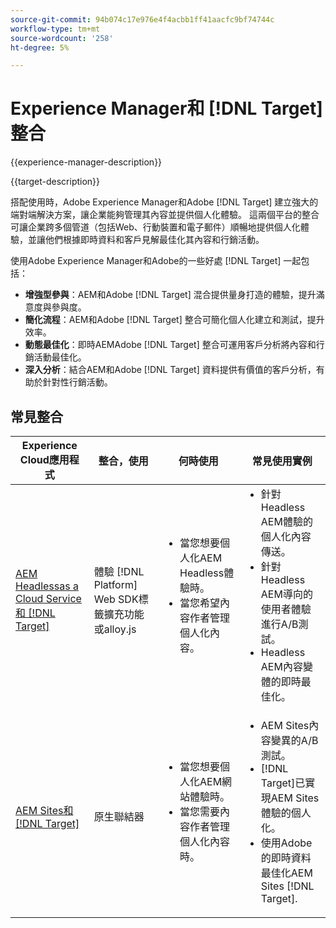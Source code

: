 ```yaml
---
source-git-commit: 94b074c17e976e4f4acbb1ff41aacfc9bf74744c
workflow-type: tm+mt
source-wordcount: '258'
ht-degree: 5%

---
```



# Experience Manager和 [!DNL Target] 整合

{{experience-manager-description}}

{{target-description}}

搭配使用時，Adobe Experience Manager和Adobe [!DNL Target] 建立強大的端對端解決方案，讓企業能夠管理其內容並提供個人化體驗。 這兩個平台的整合可讓企業跨多個管道（包括Web、行動裝置和電子郵件）順暢地提供個人化體驗，並讓他們根據即時資料和客戶見解最佳化其內容和行銷活動。

使用Adobe Experience Manager和Adobe的一些好處 [!DNL Target] 一起包括：

+ **增強型參與**：AEM和Adobe [!DNL Target] 混合提供量身打造的體驗，提升滿意度與參與度。
+ **簡化流程**：AEM和Adobe [!DNL Target] 整合可簡化個人化建立和測試，提升效率。
+ **動態最佳化**：即時AEMAdobe [!DNL Target] 整合可運用客戶分析將內容和行銷活動最佳化。
+ **深入分析**：結合AEM和Adobe [!DNL Target] 資料提供有價值的客戶分析，有助於針對性行銷活動。

## 常見整合

<table>
    <thead>
        <tr>
            <th>Experience Cloud應用程式</th>
            <th>整合，使用</th>
            <th>何時使用</th>
            <th>常見使用實例</th>
        </tr>
    </thead>
    <tbody>
        <tr>
            <td><a href="https://experienceleague.adobe.com/docs/experience-manager-learn/cloud-service/integrations/target.html" target="_blank" rel="noreferrer">AEM Headlessas a Cloud Service和 [!DNL Target]</a></td>
            <td>體驗 [!DNL Platform] Web SDK標籤擴充功能或alloy.js</td>
            <td>
              <ul style="margin-top: 0;">
                <li>當您想要個人化AEM Headless體驗時。</li>
                <li>當您希望內容作者管理個人化內容。</li>
              </ul>
            </td>
            <td>
                <ul style="margin-top: 0;">
                  <li>針對Headless AEM體驗的個人化內容傳送。</li>
                  <li>針對Headless AEM導向的使用者體驗進行A/B測試。</li>
                  <li>Headless AEM內容變體的即時最佳化。</li>
                </ul>
            </td>
        </tr>
        <tr>
            <td><a href="https://experienceleague.adobe.com/docs/experience-manager-learn/sites/integrations/target/overview.html" target="_blank" rel="noreferrer">AEM Sites和 [!DNL Target]</a></td>
            <td>原生聯結器</td>
            <td>
                <ul style="margin-top: 0;">
                    <li>當您想要個人化AEM網站體驗時。</li>
                    <li>當您需要內容作者管理個人化內容時。</li>
                </ul>
            </td>
            <td>
              <ul style="margin-top: 0;">
                <li>AEM Sites內容變異的A/B測試。</li>
                <li>[!DNL Target]已實現AEM Sites體驗的個人化。</li>
                <li>使用Adobe的即時資料最佳化AEM Sites [!DNL Target].</li>
              </ul>
            </td>
        </tr>
    </tbody>          
</table>
